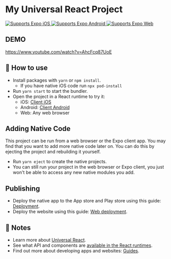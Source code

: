 # My Universal React Project

<p>
  <!-- iOS -->
  <a href="https://itunes.apple.com/app/apple-store/id982107779">
    <img alt="Supports Expo iOS" longdesc="Supports Expo iOS" src="https://img.shields.io/badge/iOS-4630EB.svg?style=flat-square&logo=APPLE&labelColor=999999&logoColor=fff" />
  </a>
  <!-- Android -->
  <a href="https://play.google.com/store/apps/details?id=host.exp.exponent&referrer=blankexample">
    <img alt="Supports Expo Android" longdesc="Supports Expo Android" src="https://img.shields.io/badge/Android-4630EB.svg?style=flat-square&logo=ANDROID&labelColor=A4C639&logoColor=fff" />
  </a>
  <!-- Web -->
  <a href="https://docs.expo.dev/workflow/web/">
    <img alt="Supports Expo Web" longdesc="Supports Expo Web" src="https://img.shields.io/badge/web-4630EB.svg?style=flat-square&logo=GOOGLE-CHROME&labelColor=4285F4&logoColor=fff" />
  </a>
</p>

## DEMO
https://www.youtube.com/watch?v=AhcFcq87UoE


## 🚀 How to use

- Install packages with `yarn` or `npm install`.
  - If you have native iOS code run `npx pod-install`
- Run `yarn start` to start the bundler.
- Open the project in a React runtime to try it:
  - iOS: [Client iOS](https://itunes.apple.com/app/apple-store/id982107779)
  - Android: [Client Android](https://play.google.com/store/apps/details?id=host.exp.exponent&referrer=blankexample)
  - Web: Any web browser

## Adding Native Code

This project can be run from a web browser or the Expo client app. You may find that you want to add more native code later on. You can do this by ejecting the project and rebuilding it yourself.

- Run `yarn eject` to create the native projects.
- You can still run your project in the web browser or Expo client, you just won't be able to access any new native modules you add.

## Publishing

- Deploy the native app to the App store and Play store using this guide: [Deployment](https://docs.expo.dev/distribution/app-stores/).
- Deploy the website using this guide: [Web deployment](https://docs.expo.dev/distribution/publishing-websites/).

## 📝 Notes

- Learn more about [Universal React](https://docs.expo.dev/).
- See what API and components are [available in the React runtimes](https://docs.expo.dev/versions/latest/).
- Find out more about developing apps and websites: [Guides](https://docs.expo.dev/guides/).
